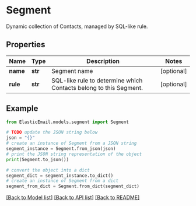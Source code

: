 # Segment

Dynamic collection of Contacts, managed by SQL-like rule.

## Properties

Name | Type | Description | Notes
------------ | ------------- | ------------- | -------------
**name** | **str** | Segment name | [optional] 
**rule** | **str** | SQL-like rule to determine which Contacts belong to this Segment. | [optional] 

## Example

```python
from ElasticEmail.models.segment import Segment

# TODO update the JSON string below
json = "{}"
# create an instance of Segment from a JSON string
segment_instance = Segment.from_json(json)
# print the JSON string representation of the object
print(Segment.to_json())

# convert the object into a dict
segment_dict = segment_instance.to_dict()
# create an instance of Segment from a dict
segment_from_dict = Segment.from_dict(segment_dict)
```
[[Back to Model list]](../README.md#documentation-for-models) [[Back to API list]](../README.md#documentation-for-api-endpoints) [[Back to README]](../README.md)


